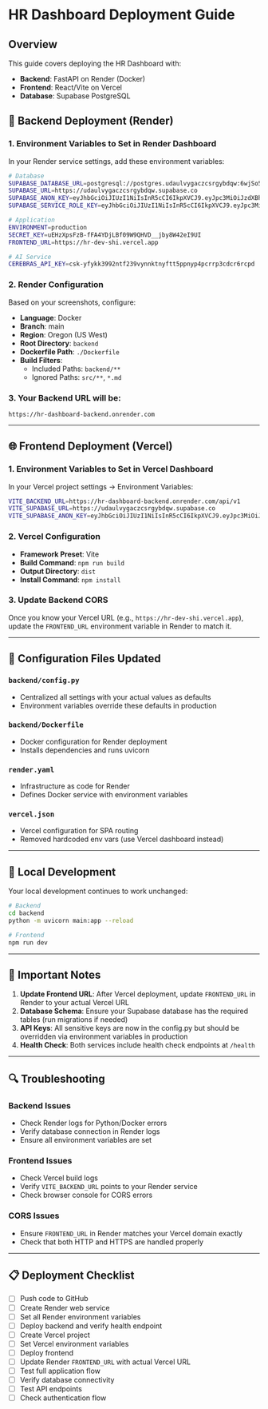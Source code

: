 # HR Dashboard Deployment Guide

## Overview
This guide covers deploying the HR Dashboard with:
- **Backend**: FastAPI on Render (Docker)
- **Frontend**: React/Vite on Vercel
- **Database**: Supabase PostgreSQL

## 🚀 Backend Deployment (Render)

### 1. Environment Variables to Set in Render Dashboard

In your Render service settings, add these environment variables:

```bash
# Database
SUPABASE_DATABASE_URL=postgresql://postgres.udaulvygaczcsrgybdqw:6wjSo5aCUjkCLMHZ@aws-0-ap-south-1.pooler.supabase.com:6543/postgres
SUPABASE_URL=https://udaulvygaczcsrgybdqw.supabase.co
SUPABASE_ANON_KEY=eyJhbGciOiJIUzI1NiIsInR5cCI6IkpXVCJ9.eyJpc3MiOiJzdXBhYmFzZSIsInJlZiI6InVkYXVsdnlnYWN6Y3NyZ3liZHF3Iiwicm9sZSI6ImFub24iLCJpYXQiOjE3NDk4MzMyOTMsImV4cCI6MjA2NTQwOTI5M30.a9_SJERhQL_UAMWmvSrBdrZbDgFnPHaRpLWoOD-P33o
SUPABASE_SERVICE_ROLE_KEY=eyJhbGciOiJIUzI1NiIsInR5cCI6IkpXVCJ9.eyJpc3MiOiJzdXBhYmFzZSIsInJlZiI6InVkYXVsdnlnYWN6Y3NyZ3liZHF3Iiwicm9sZSI6InNlcnZpY2Vfcm9sZSIsImlhdCI6MTc0OTgzMzI5MywiZXhwIjoyMDY1NDA5MjkzfQ.7mRyHdf6WSa7XGO6pxRU0gsJiMSvWXUfQyUI7xnhAfw

# Application
ENVIRONMENT=production
SECRET_KEY=uEHzXpsFzB-fFA4YDjLBf09W9QHVD__jby8W42eI9UI
FRONTEND_URL=https://hr-dev-shi.vercel.app

# AI Service
CEREBRAS_API_KEY=csk-yfykk3992ntf239vynnktnyftt5ppnyp4pcrrp3cdcr6rcpd
```

### 2. Render Configuration

Based on your screenshots, configure:

- **Language**: Docker
- **Branch**: main
- **Region**: Oregon (US West)
- **Root Directory**: `backend`
- **Dockerfile Path**: `./Dockerfile`
- **Build Filters**: 
  - Included Paths: `backend/**`
  - Ignored Paths: `src/**`, `*.md`

### 3. Your Backend URL will be:
```
https://hr-dashboard-backend.onrender.com
```

---

## 🌐 Frontend Deployment (Vercel)

### 1. Environment Variables to Set in Vercel Dashboard

In your Vercel project settings → Environment Variables:

```bash
VITE_BACKEND_URL=https://hr-dashboard-backend.onrender.com/api/v1
VITE_SUPABASE_URL=https://udaulvygaczcsrgybdqw.supabase.co
VITE_SUPABASE_ANON_KEY=eyJhbGciOiJIUzI1NiIsInR5cCI6IkpXVCJ9.eyJpc3MiOiJzdXBhYmFzZSIsInJlZiI6InVkYXVsdnlnYWN6Y3NyZ3liZHF3Iiwicm9sZSI6ImFub24iLCJpYXQiOjE3NDk4MzMyOTMsImV4cCI6MjA2NTQwOTI5M30.a9_SJERhQL_UAMWmvSrBdrZbDgFnPHaRpLWoOD-P33o
```

### 2. Vercel Configuration

- **Framework Preset**: Vite
- **Build Command**: `npm run build`
- **Output Directory**: `dist`
- **Install Command**: `npm install`

### 3. Update Backend CORS

Once you know your Vercel URL (e.g., `https://hr-dev-shi.vercel.app`), update the `FRONTEND_URL` environment variable in Render to match it.

---

## 📝 Configuration Files Updated

### `backend/config.py`
- Centralized all settings with your actual values as defaults
- Environment variables override these defaults in production

### `backend/Dockerfile`
- Docker configuration for Render deployment
- Installs dependencies and runs uvicorn

### `render.yaml`
- Infrastructure as code for Render
- Defines Docker service with environment variables

### `vercel.json`
- Vercel configuration for SPA routing
- Removed hardcoded env vars (use Vercel dashboard instead)

---

## 🔧 Local Development

Your local development continues to work unchanged:

```bash
# Backend
cd backend
python -m uvicorn main:app --reload

# Frontend  
npm run dev
```

---

## 🚨 Important Notes

1. **Update Frontend URL**: After Vercel deployment, update `FRONTEND_URL` in Render to your actual Vercel URL
2. **Database Schema**: Ensure your Supabase database has the required tables (run migrations if needed)
3. **API Keys**: All sensitive keys are now in the config.py but should be overridden via environment variables in production
4. **Health Check**: Both services include health check endpoints at `/health`

---

## 🔍 Troubleshooting

### Backend Issues
- Check Render logs for Python/Docker errors
- Verify database connection in Render logs
- Ensure all environment variables are set

### Frontend Issues
- Check Vercel build logs
- Verify `VITE_BACKEND_URL` points to your Render service
- Check browser console for CORS errors

### CORS Issues
- Ensure `FRONTEND_URL` in Render matches your Vercel domain exactly
- Check that both HTTP and HTTPS are handled properly

---

## 📋 Deployment Checklist

- [ ] Push code to GitHub
- [ ] Create Render web service
- [ ] Set all Render environment variables
- [ ] Deploy backend and verify health endpoint
- [ ] Create Vercel project
- [ ] Set Vercel environment variables
- [ ] Deploy frontend
- [ ] Update Render `FRONTEND_URL` with actual Vercel URL
- [ ] Test full application flow
- [ ] Verify database connectivity
- [ ] Test API endpoints
- [ ] Check authentication flow 